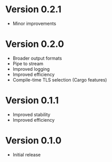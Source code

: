 # Version 0.2.1

- Minor improvements

# Version 0.2.0

- Broader output formats
- Pipe to stream
- Improved logging
- Improved efficiency
- Compile-time TLS selection (Cargo features)

# Version 0.1.1

- Improved stability
- Improved efficiency

# Version 0.1.0

- Initial release
